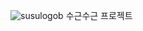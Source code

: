 ![susulogob](https://user-images.githubusercontent.com/127379535/233568340-4e3e26b9-edee-41ff-9ce6-3a8bb8b7263c.png)
수근수근 프로젝트
